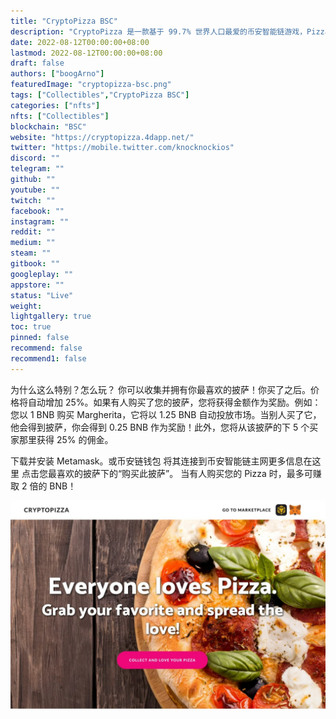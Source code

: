 ```yaml
---
title: "CryptoPizza BSC"
description: "CryptoPizza 是一款基于 99.7% 世界人口最爱的币安智能链游戏，Pizza！"
date: 2022-08-12T00:00:00+08:00
lastmod: 2022-08-12T00:00:00+08:00
draft: false
authors: ["boogArno"]
featuredImage: "cryptopizza-bsc.png"
tags: ["Collectibles","CryptoPizza BSC"]
categories: ["nfts"]
nfts: ["Collectibles"]
blockchain: "BSC"
website: "https://cryptopizza.4dapp.net/"
twitter: "https://mobile.twitter.com/knocknockios"
discord: ""
telegram: ""
github: ""
youtube: ""
twitch: ""
facebook: ""
instagram: ""
reddit: ""
medium: ""
steam: ""
gitbook: ""
googleplay: ""
appstore: ""
status: "Live"
weight: 
lightgallery: true
toc: true
pinned: false
recommend: false
recommend1: false
---
```

为什么这么特别？怎么玩？
你可以收集并拥有你最喜欢的披萨！你买了之后。价格将自动增加 25%。如果有人购买了您的披萨，您将获得金额作为奖励。例如：您以 1 BNB 购买 Margherita，它将以 1.25 BNB 自动投放市场。当别人买了它，他会得到披萨，你会得到 0.25 BNB 作为奖励！此外，您将从该披萨的下 5 个买家那里获得 25% 的佣金。

  下载并安装 Metamask。或币安链钱包
  将其连接到币安智能链主网更多信息在这里
  点击您最喜欢的披萨下的“购买此披萨”。
  当有人购买您的 Pizza 时，最多可赚取 2 倍的 BNB！

![cryptopizzabsc-dapp-collectibles-bsc-image1_703d7e978c7c518f1015c38ae446a179](cryptopizzabsc-dapp-collectibles-bsc-image1_703d7e978c7c518f1015c38ae446a179.png)
